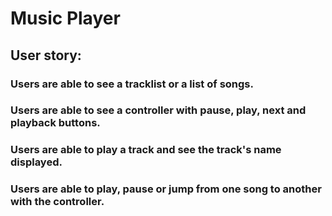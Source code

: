 # Music Player

## User story:

### Users are able to see a tracklist or a list of songs.

### Users are able to see a controller with pause, play, next and playback buttons.

### Users are able to play a track and see the track's name displayed.

### Users are able to play, pause or jump from one song to another with the controller.

